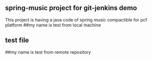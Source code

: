 ## spring-music project for git-jenkins demo
This project is having a java code of spring music compactible for pcf platform
##my name is test from local machine
## test file
##my name is test from remote repository

